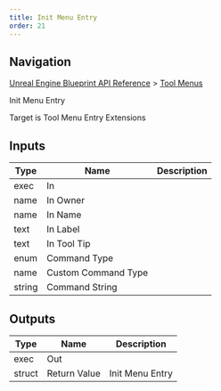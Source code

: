 ```yaml
---
title: Init Menu Entry
order: 21
---
```

## Navigation

[Unreal Engine Blueprint API Reference](https://dev.epicgames.com/documentation/en-us/unreal-engine/BlueprintAPI) > [Tool Menus](https://dev.epicgames.com/documentation/en-us/unreal-engine/BlueprintAPI/ToolMenus)

Init Menu Entry

Target is Tool Menu Entry Extensions

## Inputs

| Type | Name | Description |
| --- | --- | --- |
| exec | In |  |
| name | In Owner |  |
| name | In Name |  |
| text | In Label |  |
| text | In Tool Tip |  |
| enum | Command Type |  |
| name | Custom Command Type |  |
| string | Command String |  |

## Outputs

| Type | Name | Description |
| --- | --- | --- |
| exec | Out |  |
| struct | Return Value | Init Menu Entry |
